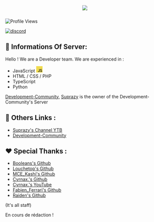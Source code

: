 <h1 align="center">
  <img src="https://avatars.githubusercontent.com/u/76447157?s=200&v=4">
</h1>

![Profile Views](http://estruyf-github.azurewebsites.net/api/VisitorHit?user=estruyf&repo=github-visitors-badge&countColorcountColor&countColor=%237B1E7A)

[![discord](https://discord.com/api/guilds/670988997560107016/widget.png)](https://discord.gg/gezhUqNyfX)

## 👋 Informations Of Server:

Hello !
We are a Developer team. 
We are experienced in : 
- JavaScript <code><img height="20" src="https://raw.githubusercontent.com/github/explore/80688e429a7d4ef2fca1e82350fe8e3517d3494d/topics/javascript/javascript.png"></code> 
- HTML / CSS / PHP
- TypeScript 
- Python 

[Development-Community](@Development-Community),
[Suprazy](https://github.com/SUPRAZY-DEV) is the owner of the Development-Community's Server


## 🚀 Others Links :

- [Suprazy's Channel YTB](https://www.youtube.com/channel/UCmH1td7f73IEyYNNg5XDT9g)
- [Development-Community](https://discord.gg/gezhUqNyfX)

## ❤️ Special Thanks :
- [Booleans's Github](https://github.com/booleans-oss)
- [Louchetop's Github](https://github.com/louchetop)
- [MCE_Kashi's Github](https://github.com/Dev-Erwan)
- [Cyrnax.'s Github](https://github.com/Cyrnax24)
- [Cyrnax.'s YouTube](https://www.youtube.com/channel/UCCt1VLzP3rUOoM0dEayzuKA)
- [Fabien_Ferrari's Github](https://github.com/Fabien-Ferrari)
- [Raiden's Github](https://github.com/Raiden-56)

(It's all staff)

En cours de rédaction !
